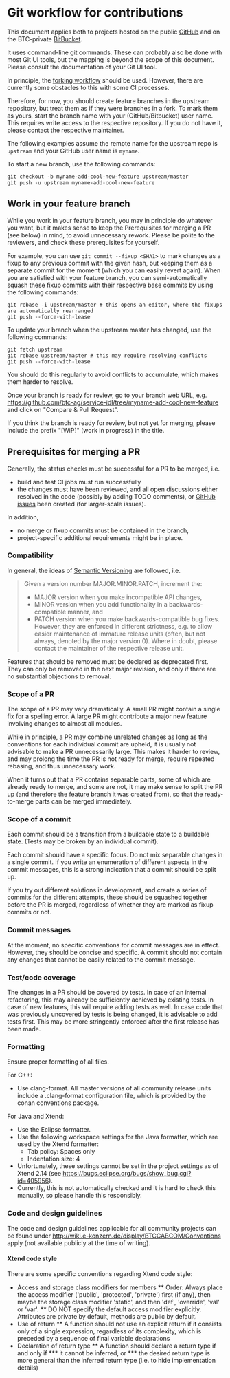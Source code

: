 Git workflow for contributions
==============================

This document applies both to projects hosted on the public [GitHub](https://www.github.com) and on the BTC-private [BitBucket](https://bitbucket.e-konzern.de).

It uses command-line git commands. These can probably also be done with most Git UI tools, but the mapping is beyond the scope of this document. Please consult the documentation of your Git UI tool.

In principle, the [forking workflow](https://www.atlassian.com/git/tutorials/comparing-workflows/forking-workflow) should be used. 
However, there are currently some obstacles to this with some CI processes.

Therefore, for now, you should create feature branches in the upstream repository, but treat them as if they were branches in a fork. 
To mark them as yours, start the branch name with your (GitHub/Bitbucket) user name. This requires write access to the respective repository. If you do not have it, please contact the respective maintainer.

The following examples assume the remote name for the upstream repo is `upstream` and your GitHub user name is `myname`.

To start a new branch, use the following commands:
```
git checkout -b myname-add-cool-new-feature upstream/master
git push -u upstream myname-add-cool-new-feature
```

Work in your feature branch
---------------------------

While you work in your feature branch, you may in principle do whatever you want, but it makes sense to keep the Prerequisites for merging a PR (see below) in mind, to avoid unnecessary rework. Please be polite to the reviewers, and check these prerequisites for yourself.

For example, you can use `git commit --fixup <SHA1>` to mark changes as a fixup to any previous commit with the given hash, but keeping them as a separate commit for the moment (which you can easily revert again). When you are satisfied with your feature branch, you can semi-automatically squash these fixup commits with their respective base commits by using the following commands:
```
git rebase -i upstream/master # this opens an editor, where the fixups are automatically rearranged
git push --force-with-lease
```

To update your branch when the upstream master has changed, use the following commands: 
```
git fetch upstream
git rebase upstream/master # this may require resolving conflicts
git push --force-with-lease
```
You should do this regularly to avoid conflicts to accumulate, which makes them harder to resolve.

Once your branch is ready for review, go to your branch web URL, e.g. https://github.com/btc-ag/service-idl/tree/myname-add-cool-new-feature and click on "Compare & Pull Request".

If you think the branch is ready for review, but not yet for merging, please include the prefix "[WiP]" (work in progress) in the title.

Prerequisites for merging a PR
------------------------------

Generally, the status checks must be successful for a PR to be merged, i.e.
* build and test CI jobs must run successfully
* the changes must have been reviewed, and all open discussions either resolved in the code (possibly by adding TODO comments), or [GitHub issues](https://github.com/btc-ag/service-idl/issues) been created (for larger-scale issues).

In addition, 
* no merge or fixup commits must be contained in the branch,
* project-specific additional requirements might be in place.

### Compatibility

In general, the ideas of [Semantic Versioning](https://semver.org) are followed, i.e.
> Given a version number MAJOR.MINOR.PATCH, increment the:
> * MAJOR version when you make incompatible API changes,
> * MINOR version when you add functionality in a backwards-compatible manner, and
> * PATCH version when you make backwards-compatible bug fixes.
However, they are enforced in different strictness, e.g. to allow easier maintenance of immature release units (often, but not always, denoted by the major version 0). Where in doubt, please contact the maintainer of the respective release unit.

Features that should be removed must be declared as deprecated first. They can only be removed in the next major revision, and only if there are no substantial objections to removal.

### Scope of a PR

The scope of a PR may vary dramatically. A small PR might contain a single fix for a spelling error. A large PR might contribute a major new feature involving changes to almost all modules.

While in principle, a PR may combine unrelated changes as long as the conventions for each individual commit are upheld, it is usually not advisable to make a PR unnecessarily large. This makes it harder to review, and may prolong the time the PR is not ready for merge, require repeated rebasing, and thus unnecessary work.

When it turns out that a PR contains separable parts, some of which are already ready to merge, and some are not, it may make sense to split the PR up (and therefore the feature branch it was created from), so that the ready-to-merge parts can be merged immediately.

### Scope of a commit

Each commit should be a transition from a buildable state to a buildable state. (Tests may be broken by an individual commit).

Each commit should have a specific focus. Do not mix separable changes in a single commit. If you write an enumeration of different aspects in the commit messages, this is a strong indication that a commit should be split up.

If you try out different solutions in development, and create a series of commits for the different attempts, these should be squashed together before the PR is merged, regardless of whether they are marked as fixup commits or not.

### Commit messages

At the moment, no specific conventions for commit messages are in effect. However, they should be concise and specific. A commit should not contain any changes that cannot be easily related to the commit message.

### Test/code coverage

The changes in a PR should be covered by tests. In case of an internal refactoring, this may already be sufficiently achieved by existing tests. In case of new features, this will require adding tests as well. In case code that was previously uncovered by tests is being changed, it is advisable to add tests first. This may be more stringently enforced after the first release has been made.

### Formatting

Ensure proper formatting of all files.

For C++:
* Use clang-format. All master versions of all community release units include a .clang-format configuration file, which is provided by the conan conventions package.

For Java and Xtend:
* Use the Eclipse formatter.
* Use the following workspace settings for the Java formatter, which are used by the Xtend formatter:
  * Tab policy: Spaces only
  * Indentation size: 4
* Unfortunately, these settings cannot be set in the project settings as of Xtend 2.14 (see https://bugs.eclipse.org/bugs/show_bug.cgi?id=405956).
* Currently, this is not automatically checked and it is hard to check this manually, so please handle this responsibly.

### Code and design guidelines

The code and design guidelines applicable for all community projects can be found under http://wiki.e-konzern.de/display/BTCCABCOM/Conventions apply (not available publicly at the time of writing).

#### Xtend code style

There are some specific conventions regarding Xtend code style:
* Access and storage class modifiers for members
** Order: Always place the access modifier ('public', 'protected', 'private') first (if any), then maybe the storage class modifier 'static', and then 'def', 'override', 'val' or 'var'.
** DO NOT specify the default access modifier explicitly. Attributes are private by default, methods are public by default.
* Use of return
** A function should not use an explicit return if it consists only of a single expression, regardless of its complexity, which is preceded by a sequence of final variable declarations
* Declaration of return type
** A function should declare a return type if and only if
*** it cannot be inferred, or
*** the desired return type is more general than the inferred return type (i.e. to hide implementation details)
